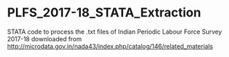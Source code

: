# PLFS_2017-18_STATA_Extraction

STATA code to process the .txt files of Indian Periodic Labour Force Survey 2017-18 downloaded from http://microdata.gov.in/nada43/index.php/catalog/146/related_materials
